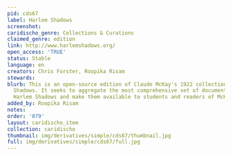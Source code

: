 ```yaml
---
pid: cds67
label: Harlem Shadows
screenshot: 
caridischo_genre: Collections & Curations
claimed_genre: edition
link: http://www.harlemshadows.org/
open_access: 'TRUE'
status: Stable
language: en
creators: Chris Forster, Roopika Risam
stewards: 
blurb: This is an open-source edition of Claude McKay's 1922 collection of poems Harlem
  Shadows. It seeks to aggregate the most comprehensive set of documents related to
  Harlem Shadows and make them available to students and readers of McKay.
added_by: Roopika Risam
notes: 
order: '079'
layout: caridischo_item
collection: caridischo
thumbnail: img/derivatives/simple/cds67/thumbnail.jpg
full: img/derivatives/simple/cds67/full.jpg
---
```


